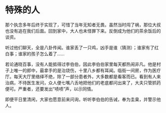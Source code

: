 # 特殊的人

那个执念多年后终于实现了，可惜了当年无知者无畏。虽然当时闯了祸，那位大叔也没有追在我们后面。回到家中，大人也未怪罪下来。反倒成为他们的茶余饭后的谈资。

听过他们聊天，全是八卦传闻。谁家丢了一只鸡，凶手是谁（猜测）；谁家有了红白事；谁家的孩子怎么着了……

若论通晓百事，没有人能抵得过李伯伯，因此李伯伯家里每天都热闹非凡。他是村子上唯一的郎中，最拿手的是治烧伤，十里八乡都有耳闻。临街一间房，作为医疗厅。每天大厅里络绎不绝，除了一部分患者外，大多数都是看客而已。看到有人来治病，不待医生发问，众人便七嘴八舌地把他们的老底都问出来了，大夫只管抓药便可。严重者，还要发出“啧啧”声，以示同情。

即便平日里清闲，大家也愿意前来问询，听听李伯伯的告诫，奉为圭臬，并警示他人。

